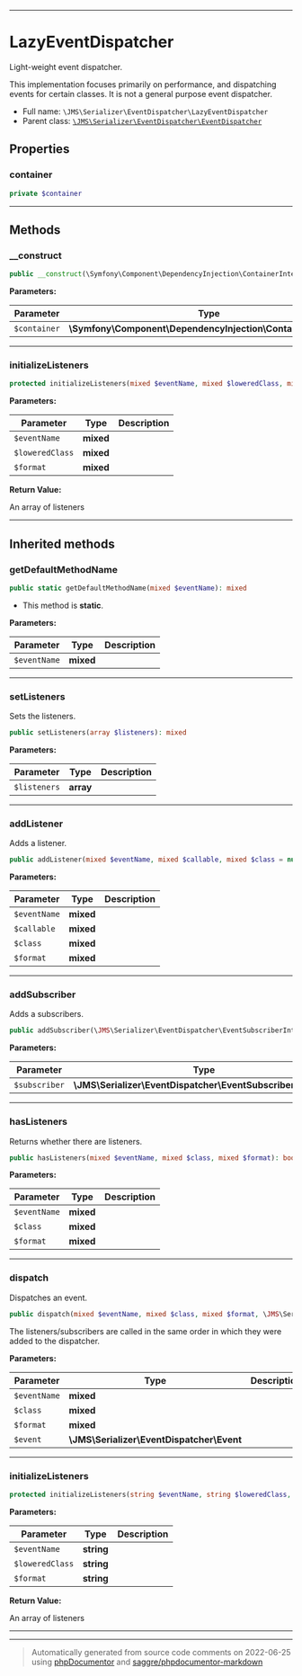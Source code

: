 ***

# LazyEventDispatcher

Light-weight event dispatcher.

This implementation focuses primarily on performance, and dispatching
events for certain classes. It is not a general purpose event dispatcher.

* Full name: `\JMS\Serializer\EventDispatcher\LazyEventDispatcher`
* Parent class: [`\JMS\Serializer\EventDispatcher\EventDispatcher`](./EventDispatcher.md)



## Properties


### container



```php
private $container
```






***

## Methods


### __construct



```php
public __construct(\Symfony\Component\DependencyInjection\ContainerInterface $container): mixed
```








**Parameters:**

| Parameter | Type | Description |
|-----------|------|-------------|
| `$container` | **\Symfony\Component\DependencyInjection\ContainerInterface** |  |




***

### initializeListeners



```php
protected initializeListeners(mixed $eventName, mixed $loweredClass, mixed $format): array
```








**Parameters:**

| Parameter | Type | Description |
|-----------|------|-------------|
| `$eventName` | **mixed** |  |
| `$loweredClass` | **mixed** |  |
| `$format` | **mixed** |  |


**Return Value:**

An array of listeners



***


## Inherited methods


### getDefaultMethodName



```php
public static getDefaultMethodName(mixed $eventName): mixed
```



* This method is **static**.




**Parameters:**

| Parameter | Type | Description |
|-----------|------|-------------|
| `$eventName` | **mixed** |  |




***

### setListeners

Sets the listeners.

```php
public setListeners(array $listeners): mixed
```








**Parameters:**

| Parameter | Type | Description |
|-----------|------|-------------|
| `$listeners` | **array** |  |




***

### addListener

Adds a listener.

```php
public addListener(mixed $eventName, mixed $callable, mixed $class = null, mixed $format = null): void
```








**Parameters:**

| Parameter | Type | Description |
|-----------|------|-------------|
| `$eventName` | **mixed** |  |
| `$callable` | **mixed** |  |
| `$class` | **mixed** |  |
| `$format` | **mixed** |  |




***

### addSubscriber

Adds a subscribers.

```php
public addSubscriber(\JMS\Serializer\EventDispatcher\EventSubscriberInterface $subscriber): void
```








**Parameters:**

| Parameter | Type | Description |
|-----------|------|-------------|
| `$subscriber` | **\JMS\Serializer\EventDispatcher\EventSubscriberInterface** |  |




***

### hasListeners

Returns whether there are listeners.

```php
public hasListeners(mixed $eventName, mixed $class, mixed $format): bool
```








**Parameters:**

| Parameter | Type | Description |
|-----------|------|-------------|
| `$eventName` | **mixed** |  |
| `$class` | **mixed** |  |
| `$format` | **mixed** |  |




***

### dispatch

Dispatches an event.

```php
public dispatch(mixed $eventName, mixed $class, mixed $format, \JMS\Serializer\EventDispatcher\Event $event): void
```

The listeners/subscribers are called in the same order in which they
were added to the dispatcher.






**Parameters:**

| Parameter | Type | Description |
|-----------|------|-------------|
| `$eventName` | **mixed** |  |
| `$class` | **mixed** |  |
| `$format` | **mixed** |  |
| `$event` | **\JMS\Serializer\EventDispatcher\Event** |  |




***

### initializeListeners



```php
protected initializeListeners(string $eventName, string $loweredClass, string $format): array
```








**Parameters:**

| Parameter | Type | Description |
|-----------|------|-------------|
| `$eventName` | **string** |  |
| `$loweredClass` | **string** |  |
| `$format` | **string** |  |


**Return Value:**

An array of listeners



***


***
> Automatically generated from source code comments on 2022-06-25 using [phpDocumentor](http://www.phpdoc.org/) and [saggre/phpdocumentor-markdown](https://github.com/Saggre/phpDocumentor-markdown)
